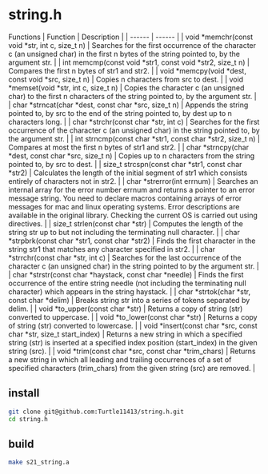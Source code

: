 # string.h

Functions
| Function | Description |
| ------ | ------ |
| void *memchr(const void *str, int c, size_t n) | Searches for the first occurrence of the character c (an unsigned char) in the first n bytes of the string pointed to, by the argument str. |
| int memcmp(const void *str1, const void *str2, size_t n) | Compares the first n bytes of str1 and str2. |
| void *memcpy(void *dest, const void *src, size_t n) | Copies n characters from src to dest. |
| void *memset(void *str, int c, size_t n) | Copies the character c (an unsigned char) to the first n characters of the string pointed to, by the argument str. |
| char *strncat(char *dest, const char *src, size_t n) | Appends the string pointed to, by src to the end of the string pointed to, by dest up to n characters long. |
| char *strchr(const char *str, int c) | Searches for the first occurrence of the character c (an unsigned char) in the string pointed to, by the argument str. |
| int strncmp(const char *str1, const char *str2, size_t n) | Compares at most the first n bytes of str1 and str2. |
| char *strncpy(char *dest, const char *src, size_t n) | Copies up to n characters from the string pointed to, by src to dest. |
| size_t strcspn(const char *str1, const char *str2) | Calculates the length of the initial segment of str1 which consists entirely of characters not in str2. |
| char *strerror(int errnum) | Searches an internal array for the error number errnum and returns a pointer to an error message string. You need to declare macros containing arrays of error messages for mac and linux operating systems. Error descriptions are available in the original library. Checking the current OS is carried out using directives. |
| size_t strlen(const char *str) | Computes the length of the string str up to but not including the terminating null character. |
| char *strpbrk(const char *str1, const char *str2) | Finds the first character in the string str1 that matches any character specified in str2. |
| char *strrchr(const char *str, int c) | Searches for the last occurrence of the character c (an unsigned char) in the string pointed to by the argument str. |
| char *strstr(const char *haystack, const char *needle) | Finds the first occurrence of the entire string needle (not including the terminating null character) which appears in the string haystack. |
| char *strtok(char *str, const char *delim) | Breaks string str into a series of tokens separated by delim. |
| void *to_upper(const char *str) | Returns a copy of string (str) converted to uppercase. |
| void *to_lower(const char *str) | Returns a copy of string (str) converted to lowercase. |
| void *insert(const char *src, const char *str, size_t start_index) | Returns a new string in which a specified string (str) is inserted at a specified index position (start_index) in the given string (src). |
| void *trim(const char *src, const char *trim_chars) | Returns a new string in which all leading and trailing occurrences of a set of specified characters (trim_chars) from the given string (src) are removed. |



## install
```bash
git clone git@github.com:Turtle11413/string.h.git
cd string.h
```

## build
```bash
make s21_string.a
```

